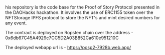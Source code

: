 his repository is the code base for the Proof of Story Protocol presented in the DAOHacks hackathon. It involves the use of ERC1155 token over the NFTStorage IPFS protocol to store the NFT's and mint desired numbers for any event.

The contract is deployed on Ropsten chain over the address - 0x6db67C45A4929c7CC5D2A03B852Ca610e951210C

The deployed webapp url is - https://posp2-7928b.web.app/
